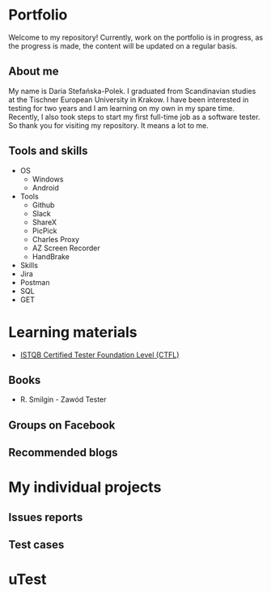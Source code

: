 # Portfolio
Welcome to my repository!
Currently, work on the portfolio is in progress, as the progress is made, the content will be updated on a regular basis.
## About me
My name is Daria Stefańska-Polek. I graduated from Scandinavian studies at the Tischner European University in Krakow. I have been interested in testing for two years and I am learning on my own in my spare time. Recently, I also took steps to start my first full-time job as a software tester. So thank you for visiting my repository. It means a lot to me.
## Tools and skills
* OS
  * Windows
  * Android
* Tools
  * Github
  * Slack
  * ShareX
  * PicPick
  * Charles Proxy
  * AZ Screen Recorder
  * HandBrake
* Skills
 * Jira
 * Postman
 * SQL
  * GET
# Learning materials
* [ISTQB Certified Tester Foundation Level (CTFL)](https://www.istqb.org/certifications/certified-tester-foundation-level)
## Books
* R. Smilgin - Zawód Tester
## Groups on Facebook
## Recommended blogs
# My individual projects
## Issues reports
## Test cases
# uTest

